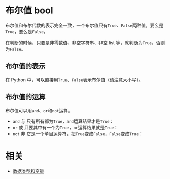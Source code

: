 

# 布尔值 bool



布尔值和布尔代数的表示完全一致，一个布尔值只有`True`、`False`两种值，要么是`True`，要么是`False`。

在判断的时候，只要是非零数值、非空字符串、非空 list 等，就判断为`True`，否则为`False`。


## 布尔值的表示

在 Python 中，可以直接用`True`、`False`表示布尔值（请注意大小写）。

## 布尔值的运算


布尔值可以用`and`、`or`和`not`运算。

- `and` 与 只有所有都为`True`，`and`运算结果才是`True`：
- `or` 或 只要其中有一个为`True`，`or`运算结果就是`True`：
- `not` 非 它是一个单目运算符，把`True`变成`False`，`False`变成`True`：




# 相关

- [数据类型和变量](https://www.liaoxuefeng.com/wiki/0014316089557264a6b348958f449949df42a6d3a2e542c000/001431658624177ea4f8fcb06bc4d0e8aab2fd7aa65dd95000)
